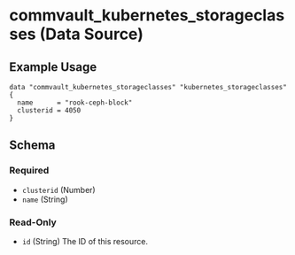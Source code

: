# commvault_kubernetes_storageclasses (Data Source)

## Example Usage


```hcl
data "commvault_kubernetes_storageclasses" "kubernetes_storageclasses" {
  name      = "rook-ceph-block"
  clusterid = 4050
}
```



<!-- schema generated by tfplugindocs -->
## Schema

### Required

- `clusterid` (Number)
- `name` (String)

### Read-Only

- `id` (String) The ID of this resource.



